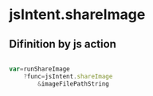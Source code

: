 # jsIntent.shareImage

## Difinition by js action

```js.js

var=runShareImage
	?func=jsIntent.shareImage
		&imageFilePathString
```


